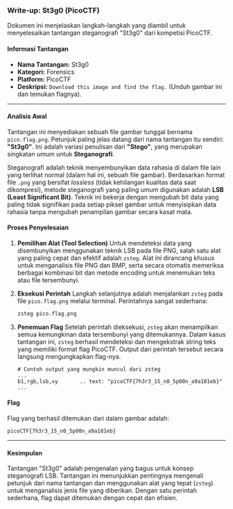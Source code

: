 ### **Write-up: St3g0 (PicoCTF)**

Dokumen ini menjelaskan langkah-langkah yang diambil untuk menyelesaikan tantangan steganografi "St3g0" dari kompetisi PicoCTF.

#### **Informasi Tantangan**

  * **Nama Tantangan:** St3g0
  * **Kategori:** Forensics
  * **Platform:** PicoCTF
  * **Deskripsi:** `Download this image and find the flag.` (Unduh gambar ini dan temukan flagnya).

-----

#### **Analisis Awal**

Tantangan ini menyediakan sebuah file gambar tunggal bernama `pico.flag.png`. Petunjuk paling jelas datang dari nama tantangan itu sendiri: **"St3g0"**. Ini adalah variasi penulisan dari **"Stego"**, yang merupakan singkatan umum untuk **Steganografi**.

Steganografi adalah teknik menyembunyikan data rahasia di dalam file lain yang terlihat normal (dalam hal ini, sebuah file gambar). Berdasarkan format file `.png` yang bersifat *lossless* (tidak kehilangan kualitas data saat dikompresi), metode steganografi yang paling umum digunakan adalah **LSB (Least Significant Bit)**. Teknik ini bekerja dengan mengubah bit data yang paling tidak signifikan pada setiap piksel gambar untuk menyisipkan data rahasia tanpa mengubah penampilan gambar secara kasat mata.

#### **Proses Penyelesaian**

1.  **Pemilihan Alat (Tool Selection)**
    Untuk mendeteksi data yang disembunyikan menggunakan teknik LSB pada file PNG, salah satu alat yang paling cepat dan efektif adalah `zsteg`. Alat ini dirancang khusus untuk menganalisis file PNG dan BMP, serta secara otomatis memeriksa berbagai kombinasi bit dan metode encoding untuk menemukan teks atau file tersembunyi.

2.  **Eksekusi Perintah**
    Langkah selanjutnya adalah menjalankan `zsteg` pada file `pico.flag.png` melalui terminal. Perintahnya sangat sederhana:

    ```bash
    zsteg pico.flag.png
    ```

3.  **Penemuan Flag**
    Setelah perintah dieksekusi, `zsteg` akan menampilkan semua kemungkinan data tersembunyi yang ditemukannya. Dalam kasus tantangan ini, `zsteg` berhasil mendeteksi dan mengekstrak string teks yang memiliki format flag PicoCTF. Output dari perintah tersebut secara langsung mengungkapkan flag-nya.

    ```
    # Contoh output yang mungkin muncul dari zsteg
    ...
    b1,rgb,lsb,xy       .. text: "picoCTF{7h3r3_15_n0_5p00n_a9a181eb}"
    ...
    ```

#### **Flag**

Flag yang berhasil ditemukan dari dalam gambar adalah:

```
picoCTF{7h3r3_15_n0_5p00n_a9a181eb}
```

-----

#### **Kesimpulan**

Tantangan "St3g0" adalah pengenalan yang bagus untuk konsep steganografi LSB. Tantangan ini menunjukkan pentingnya mengenali petunjuk dari nama tantangan dan menggunakan alat yang tepat (`zsteg`) untuk menganalisis jenis file yang diberikan. Dengan satu perintah sederhana, flag dapat ditemukan dengan cepat dan efisien.
